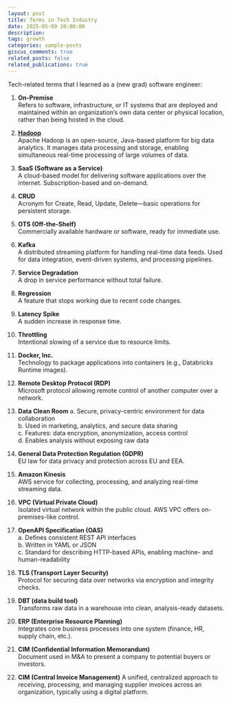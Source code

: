 ```yaml
---
layout: post
title: Terms in Tech Industry
date: 2025-05-09 20:00:00
description:
tags: growth
categories: sample-posts
giscus_comments: true
related_posts: false
related_publications: true
---
```


Tech-related terms that I learned as a (new grad) software engineer:

1. **On-Premise**  
   Refers to software, infrastructure, or IT systems that are deployed and maintained within an organization’s own data center or physical location, rather than being hosted in the cloud.

2. **[Hadoop](https://www.databricks.com/glossary/hadoop#:~:text=Inspired%20by%20Google's%20MapReduce%2C%20a,after%20his%20son's%20toy%20elephant.)**  
   Apache Hadoop is an open-source, Java-based platform for big data analytics. It manages data processing and storage, enabling simultaneous real-time processing of large volumes of data.

3. **SaaS (Software as a Service)**  
   A cloud-based model for delivering software applications over the internet. Subscription-based and on-demand.

4. **CRUD**  
   Acronym for Create, Read, Update, Delete—basic operations for persistent storage.

5. **OTS (Off-the-Shelf)**  
   Commercially available hardware or software, ready for immediate use.

6. **Kafka**  
   A distributed streaming platform for handling real-time data feeds. Used for data integration, event-driven systems, and processing pipelines.

7. **Service Degradation**  
   A drop in service performance without total failure.

8. **Regression**  
   A feature that stops working due to recent code changes.

9. **Latency Spike**  
   A sudden increase in response time.

10. **Throttling**  
    Intentional slowing of a service due to resource limits.

11. **Docker, Inc.**  
    Technology to package applications into containers (e.g., Databricks Runtime images).

12. **Remote Desktop Protocol (RDP)**  
    Microsoft protocol allowing remote control of another computer over a network.

13. **Data Clean Room**
    a. Secure, privacy-centric environment for data collaboration  
    b. Used in marketing, analytics, and secure data sharing  
    c. Features: data encryption, anonymization, access control  
    d. Enables analysis without exposing raw data

14. **General Data Protection Regulation (GDPR)**  
    EU law for data privacy and protection across EU and EEA.

15. **Amazon Kinesis**  
    AWS service for collecting, processing, and analyzing real-time streaming data.

16. **VPC (Virtual Private Cloud)**  
    Isolated virtual network within the public cloud. AWS VPC offers on-premises-like control.

17. **OpenAPI Specification (OAS)**  
    a. Defines consistent REST API interfaces  
    b. Written in YAML or JSON  
    c. Standard for describing HTTP-based APIs, enabling machine- and human-readability

18. **TLS (Transport Layer Security)**  
    Protocol for securing data over networks via encryption and integrity checks.

19. **DBT (data build tool)**  
    Transforms raw data in a warehouse into clean, analysis-ready datasets.

20. **ERP (Enterprise Resource Planning)**  
    Integrates core business processes into one system (finance, HR, supply chain, etc.).

21. **CIM (Confidential Information Memorandum)**  
    Document used in M&A to present a company to potential buyers or investors.

22. **CIM (Central Invoice Management)**
    A unified, centralized approach to receiving, processing, and managing supplier invoices across an organization, typically using a digital platform.
